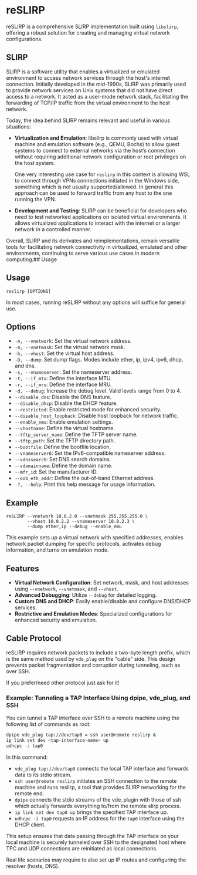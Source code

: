 # reSLIRP

reSLIRP is a comprehensive SLIRP implementation built using
`libslirp`, offering a robust solution for creating and managing
virtual network configurations.

## SLIRP

SLIRP is a software utility that enables a virtualized or emulated
environment to access network services through the host's internet
connection. Initially developed in the mid-1990s, SLIRP was primarily
used to provide network services on Unix systems that did not have
direct access to a network. It acted as a user-mode network stack,
facilitating the forwarding of TCP/IP traffic from the virtual
environment to the host network.

Today, the idea behind SLIRP remains relevant and useful in various
situations:

- **Virtualization and Emulation**: libslirp is commonly used with
  virtual machine and emulation software (e.g., QEMU, Bochs) to allow
  guest systems to connect to external networks via the host’s
  connection without requiring additional network configuration or
  root privileges on the host system.

  One very interesting use case for `reslirp` in this context is
  allowing WSL to connect through VPNs connections initiated in the
  Windows side, something which is not usually supported/allowed. In
  general this approach can be used to forward traffic from any host
  to the one running the VPN.

- **Development and Testing**: SLIRP can be beneficial for developers
  who need to test networked applications on isolated virtual
  environments. It allows virtualized applications to interact with
  the internet or a larger network in a controlled manner.

Overall, SLIRP and its derivates and reimplementations,
remain versatile tools for facilitating network connectivity in
virtualized, emulated and other environments, continuing to serve
various use cases in modern computing.## Usage

## Usage

```shell
reslirp [OPTIONS]
```

In most cases, running reSLIRP without any options will suffice for general use.

## Options

- `-n, --vnetwork`: Set the virtual network address.
- `-m, --vnetmask`: Set the virtual network mask.
- `-h, --vhost`: Set the virtual host address.
- `-D, --dump`: Set dump flags. Modes include ether, ip, ipv4, ipv6, dhcp, and dns.
- `-s, --vnameserver`: Set the nameserver address.
- `-t, --if_mtu`: Define the interface MTU.
- `-r, --if_mru`: Define the interface MRU.
- `-d, --debug`: Increase the debug level. Valid levels range from 0 to 4.
- `--disable_dns`: Disable the DNS feature.
- `--disable_dhcp`: Disable the DHCP feature.
- `--restricted`: Enable restricted mode for enhanced security.
- `--disable_host_loopback`: Disable host loopback for network traffic.
- `--enable_emu`: Enable emulation settings.
- `--vhostname`: Define the virtual hostname.
- `--tftp_server_name`: Define the TFTP server name.
- `--tftp_path`: Set the TFTP directory path.
- `--bootfile`: Define the bootfile location.
- `--vnameserver6`: Set the IPv6-compatible nameserver address.
- `--vdnssearch`: Set DNS search domains.
- `--vdomainname`: Define the domain name.
- `--mfr_id`: Set the manufacturer ID.
- `--oob_eth_addr`: Define the out-of-band Ethernet address.
- `-?, --help`: Print this help message for usage information.

## Example

```shell
reSLIRP --vnetwork 10.0.2.0 --vnetmask 255.255.255.0 \
        --vhost 10.0.2.2 --vnameserver 10.0.2.3 \
        --dump ether,ip --debug --enable_emu
```

This example sets up a virtual network with specified addresses,
enables network packet dumping for specific protocols, activates debug
information, and turns on emulation mode.

## Features

- **Virtual Network Configuration**: Set network, mask, and host addresses using `--vnetwork`, `--vnetmask`, and `--vhost`.
- **Advanced Debugging**: Utilize `--debug` for detailed logging.
- **Custom DNS and DHCP**: Easily enable/disable and configure DNS/DHCP services.
- **Restrictive and Emulation Modes**: Specialized configurations for enhanced security and emulation.

## Cable Protocol

reSLIRP requires network packets to include a two-byte length prefix,
which is the same method used by `vde_plug` on the "cable" side. This
design prevents packet fragmentation and corruption during tunneling,
such as over SSH.

If you prefer/need other protocol just ask for it!

### Example: Tunneling a TAP Interface Using dpipe, vde_plug, and SSH

You can tunnel a TAP interface over SSH to a remote machine using the following list of commands as root:

```bash
dpipe vde_plug tap://dev/tap0 = ssh user@remote reslirp &
ip link set dev <tap-interface-name> up
udhcpc -i tap0
```

In this command:

- `vde_plug tap://dev/tap0` connects the local TAP interface and forwards data to its stdio stream.
- `ssh user@remote reslirp` initiates an SSH connection to the remote machine and runs reslirp, a tool that provides SLIRP networking for the remote end.
- `dpipe` connects the stdio streams of the vde_plugin with those of ssh which actually forwards everything to/from the remote slirp process.
- `ip link set dev tap0 up` brings the specified TAP interface up.
- `udhcpc -i tap0` requests an IP address for the `tap0` interface using the DHCP client.

This setup ensures that data passing through the TAP interface on your
local machine is securely tunneled over SSH to the designated host
where TPC and UDP connections are reinitiated as local connections.

Real life scenarios may require to also set up IP routes and
configuring the resolver (hosts, DNS).
